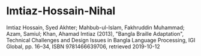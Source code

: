 # Imtiaz-Hossain-Nihal
 Imtiaz Hossain, Syed Akhter; Mahbub-ul-Islam, Fakhruddin Muhammad; Azam, Samiul; Khan, Ahamad Imtiaz (2013), "Bangla Braille Adaptation", Technical Challenges and Design Issues in Bangla Language Processing, IGI Global, pp. 16–34, ISBN 9781466639706, retrieved 2019-10-12
